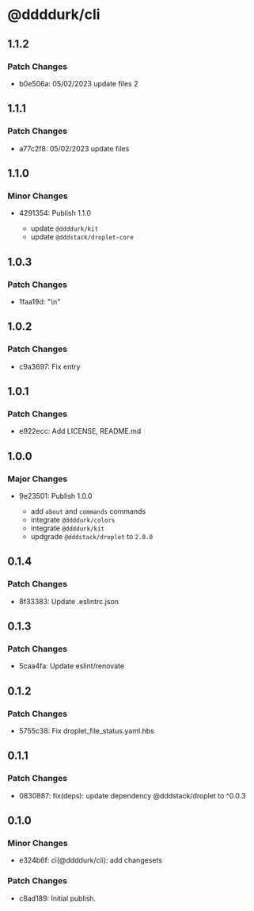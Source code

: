 # @ddddurk/cli

## 1.1.2

### Patch Changes

- b0e506a: 05/02/2023 update files 2

## 1.1.1

### Patch Changes

- a77c2f8: 05/02/2023 update files

## 1.1.0

### Minor Changes

- 4291354: Publish 1.1.0

  - update `@ddddurk/kit`
  - update `@dddstack/droplet-core`

## 1.0.3

### Patch Changes

- 1faa19d: "\n"

## 1.0.2

### Patch Changes

- c9a3697: Fix entry

## 1.0.1

### Patch Changes

- e922ecc: Add LICENSE, README.md

## 1.0.0

### Major Changes

- 9e23501: Publish 1.0.0

  - add `about` and `commands` commands
  - integrate `@ddddurk/colors`
  - integrate `@ddddurk/kit`
  - updgrade `@dddstack/droplet` to `2.0.0`

## 0.1.4

### Patch Changes

- 8f33383: Update .eslintrc.json

## 0.1.3

### Patch Changes

- 5caa4fa: Update eslint/renovate

## 0.1.2

### Patch Changes

- 5755c38: Fix droplet_file_status.yaml.hbs

## 0.1.1

### Patch Changes

- 0830887: fix(deps): update dependency @dddstack/droplet to ^0.0.3

## 0.1.0

### Minor Changes

- e324b6f: ci(@ddddurk/cli): add changesets

### Patch Changes

- c8ad189: Initial publish.
